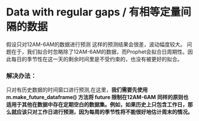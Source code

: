 # Data with regular gaps / 有相等定量间隔的数据
假设只对12AM-6AM的数据进行预测
这样的预测结果会很差，波动幅度较大。
问题在于，我们拟合时忽略除了12AM-6AM的数据，而Prophet会拟合日周期性。因此每日的季节性在这一天的剩余时间里是不受约束的，也没有被更好的拟合。

### 解决办法：
只对有历史数据的时间窗口进行预测,在这里，**我们需要先使用 m.make_future_dataframe() 方法将 future 限制在12AM-6AM**
**同样的原则也适用于其他在数据中存在定期空白的数据集。例如，如果历史上只包含工作日，那么就应该只对工作日进行预测，因为每周的季节性将不能很好地估计周末的情况。**